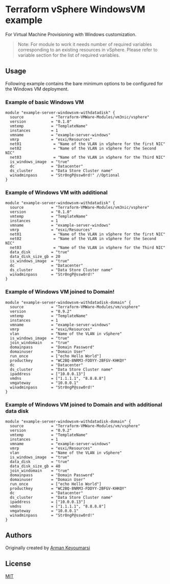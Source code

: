 # Terraform vSphere WindowsVM example

For Virtual Machine Provisioning with Windows customization.

> Note: For module to work it needs number of required variables corresponding to an existing resources in vSphere. Please refer to variable section for the list of required variables.

## Usage

Following example contains the bare minimum options to be configured for the Windows VM deployment.

### Example of basic Windows VM

```hcl
module "example-server-windowsvm-withdatadisk" {
  source            = "Terraform-VMWare-Modules/vm3nic/vsphere"
  version           = "0.1.0"
  vmtemp            = "TemplateName"
  instances         = 1
  vmname            = "example-server-windows"
  vmrp              = "esxi/Resources"  
  net01              = "Name of the VLAN in vSphere for the first NIC"
  net02              = "Name of the VLAN in vSphere for the Second NIC"
  net03              = "Name of the VLAN in vSphere for the Third NIC"
  is_windows_image  = "true"
  dc                = "Datacenter"
  ds_cluster        = "Data Store Cluster name"
  winadminpass      = "Str0ngP@ssw0rd!" //Optional
}
```

### Example of Windows VM with additional

```hcl
module "example-server-windowsvm-withdatadisk" {
  source            = "Terraform-VMWare-Modules/vm3nic/vsphere"
  version           = "0.1.0"
  vmtemp            = "TemplateName"
  instances         = 1
  vmname            = "example-server-windows"
  vmrp              = "esxi/Resources"  
  net01              = "Name of the VLAN in vSphere for the first NIC"
  net02              = "Name of the VLAN in vSphere for the Second NIC"
  net03              = "Name of the VLAN in vSphere for the Third NIC"
  data_disk         = "true"
  data_disk_size_gb = 20
  is_windows_image  = "true"
  dc                = "Datacenter"
  ds_cluster        = "Data Store Cluster name"
  winadminpass      = "Str0ngP@ssw0rd!"
}
```

### Example of Windows VM joined to Domain!

```hcl
module "example-server-windowsvm-withdatadisk-domain" {
  source            = "Terraform-VMWare-Modules/vm/vsphere"
  version           = "0.9.2"
  vmtemp            = "TemplateName"
  instances         = 1
  vmname            = "example-server-windows"
  vmrp              = "esxi/Resources"  
  vlan              = "Name of the VLAN in vSphere"
  is_windows_image  = "true"
  join_windomain    = "true"
  domainpass        = "Domain Password"
  domainuser        = "Domain User"
  run_once          = ["echo Hello World"]
  productkey        = "WC2BQ-8NRM3-FDDYY-2BFGV-KHKQY"
  dc                = "Datacenter"
  ds_cluster        = "Data Store Cluster name"
  ipaddress         = ["10.0.0.13"]
  vmdns             = ["1.1.1.1", "8.8.8.8"]
  vmgateway         = "10.0.0.1"
  winadminpass      = "Str0ngP@ssw0rd!"
}
```

### Example of Windows VM joined to Domain and with additional data disk

```hcl
module "example-server-windowsvm-withdatadisk-domain" {
  source            = "Terraform-VMWare-Modules/vm/vsphere"
  version           = "0.9.2"
  vmtemp            = "TemplateName"
  instances         = 1
  vmname            = "example-server-windows"
  vmrp              = "esxi/Resources"  
  vlan              = "Name of the VLAN in vSphere"
  is_windows_image  = "true"
  data_disk         = "true"
  data_disk_size_gb = 40
  join_windomain    = "true"
  domainpass        = "Domain Password"
  domainuser        = "Domain User"
  run_once          = ["echo Hello World"]
  productkey        = "WC2BQ-8NRM3-FDDYY-2BFGV-KHKQY"
  dc                = "Datacenter"
  ds_cluster        = "Data Store Cluster name"
  ipaddress         = ["10.0.0.13"]
  vmdns             = ["1.1.1.1", "8.8.8.8"]
  vmgateway         = "10.0.0.1"
  winadminpass      = "Str0ngP@ssw0rd!"
}
```

## Authors

Originally created by [Arman Keyoumarsi](https://github.com/Arman-Keyoumarsi)

## License

[MIT](LICENSE)
